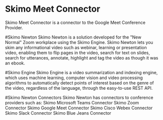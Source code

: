 # Skimo Meet Connector
Skimo Meet Connector is a connector to the Google Meet Conference Provider. 

#Skimo Newton
Skimo Newton is a solution developed for the "New Normal" Zoom workplace using the Skimo Engine. Skimo Newton lets you skim any informational video such as webinar, learning or presentation video, enabling them to flip pages in the video, search for text on slides, search for utterances, annotate, highlight and tag the video as though it was an ebook.

#Skimo Engine
Skimo Engine is a video summarization and indexing engine, which uses machine learning, computer vision and video processing algorithms to automatically detect points of interest based on the genre of the video, regardless of the language, through the easy-to-use REST API.

#Skimo Newton Connectors
Skimo Newton has connectors to conference providers such as:
Skimo Microsoft Teams Connector
Skimo Zoom Connector
Skimo Google Meet Connector
Skimo Cisco Webex Connector
Skimo Slack Connector
Skimo Blue Jeans Connector
